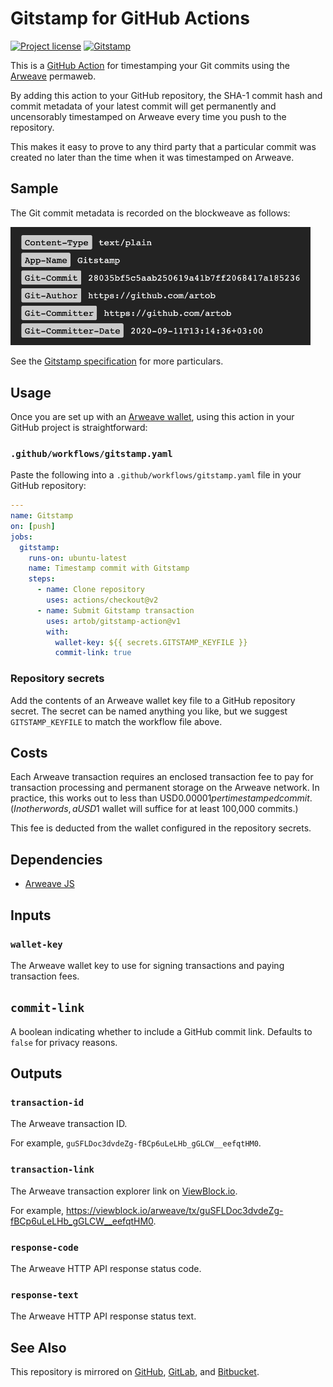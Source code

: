 # Gitstamp for GitHub Actions

[![Project license](https://img.shields.io/badge/license-Public%20Domain-blue.svg)](https://unlicense.org)
[![Gitstamp](https://github.com/artob/gitstamp-action/workflows/Gitstamp/badge.svg)](https://github.com/artob/gitstamp-action/actions?query=workflow%3AGitstamp)

This is a [GitHub Action] for timestamping your Git commits using the
[Arweave] permaweb.

By adding this action to your GitHub repository, the SHA-1 commit hash and
commit metadata of your latest commit will get permanently and uncensorably
timestamped on Arweave every time you push to the repository.

This makes it easy to prove to any third party that a particular commit was
created no later than the time when it was timestamped on Arweave.

## Sample

The Git commit metadata is recorded on the blockweave as follows:

<img alt="Screenshot of Gitstamp metadata" src="https://raw.githubusercontent.com/artob/gitstamp-action/master/sample.png" width="480"/>

See the [Gitstamp specification] for more particulars.

[Gitstamp specification]: https://github.com/artob/gitstamp.dev#specification

## Usage

Once you are set up with an [Arweave wallet], using this action in your
GitHub project is straightforward:

### `.github/workflows/gitstamp.yaml`

Paste the following into a `.github/workflows/gitstamp.yaml` file in your
GitHub repository:

```yaml
---
name: Gitstamp
on: [push]
jobs:
  gitstamp:
    runs-on: ubuntu-latest
    name: Timestamp commit with Gitstamp
    steps:
      - name: Clone repository
        uses: actions/checkout@v2
      - name: Submit Gitstamp transaction
        uses: artob/gitstamp-action@v1
        with:
          wallet-key: ${{ secrets.GITSTAMP_KEYFILE }}
          commit-link: true
```

### Repository secrets

Add the contents of an Arweave wallet key file to a GitHub repository
secret. The secret can be named anything you like, but we suggest
`GITSTAMP_KEYFILE` to match the workflow file above.

## Costs

Each Arweave transaction requires an enclosed transaction fee to pay for
transaction processing and permanent storage on the Arweave network.
In practice, this works out to less than USD$0.00001 per timestamped commit.
(In other words, a USD$1 wallet will suffice for at least 100,000 commits.)

This fee is deducted from the wallet configured in the repository secrets.

## Dependencies

- [Arweave JS](https://github.com/ArweaveTeam/arweave-js)

## Inputs

### `wallet-key`

The Arweave wallet key to use for signing transactions and paying
transaction fees.

## `commit-link`

A boolean indicating whether to include a GitHub commit link.
Defaults to `false` for privacy reasons.

## Outputs

### `transaction-id`

The Arweave transaction ID.

For example, `guSFLDoc3dvdeZg-fBCp6uLeLHb_gGLCW__eefqtHM0`.

### `transaction-link`

The Arweave transaction explorer link on [ViewBlock.io](https://viewblock.io).

For example, <https://viewblock.io/arweave/tx/guSFLDoc3dvdeZg-fBCp6uLeLHb_gGLCW__eefqtHM0>.

### `response-code`

The Arweave HTTP API response status code.

### `response-text`

The Arweave HTTP API response status text.

## See Also

This repository is mirrored on [GitHub], [GitLab], and [Bitbucket].

[GitHub Action]:  https://github.com/features/actions
[Arweave]:        https://www.arweave.org
[Arweave wallet]: https://www.arweave.org/wallet
[GitHub]:         https://github.com/artob/gitstamp-action
[GitLab]:         https://gitlab.com/artob/gitstamp-action
[Bitbucket]:      https://bitbucket.org/artob/gitstamp-action
